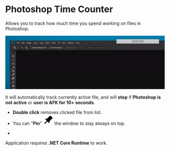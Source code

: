 
# Photoshop Time Counter
Allows you to track how much time you spend working on files in Photoshop.

![](showcase.gif)

It will automatically track currently active file, and will **stop** if **Photoshop is not active** or **user is AFK for 10+ seconds**.

* **Double click** removes clicked file from list.
* You can "**Pin**" ![Pin](PhotoshopTimeCounter/Images/pin_32.png) the window to stay always on top.


-


Application requires **.NET Core Runtime** to work. 
